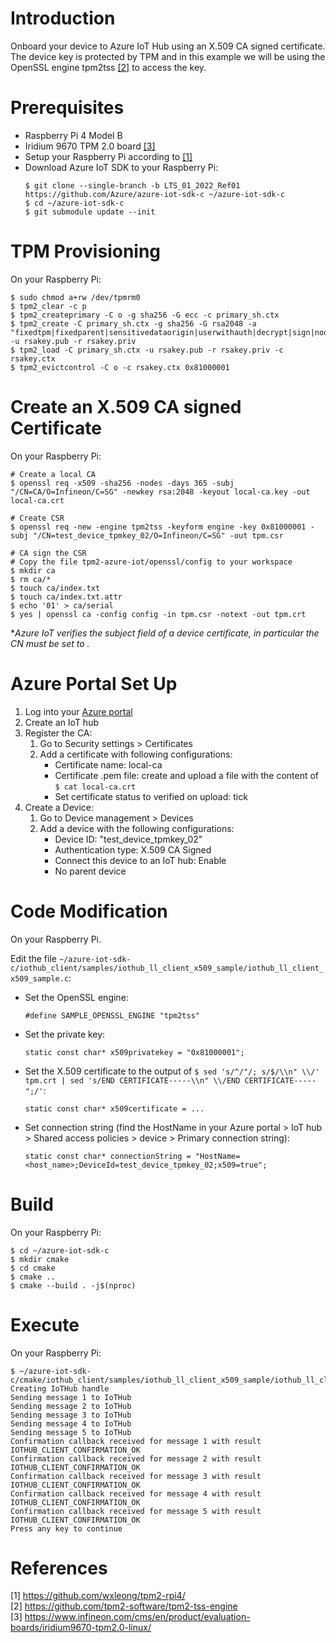 # Introduction

Onboard your device to Azure IoT Hub using an X.509 CA signed certificate. The device key is protected by TPM and in this example we will be using the OpenSSL engine tpm2tss [[2]](#2) to access the key.

# Prerequisites

- Raspberry Pi 4 Model B 
- Iridium 9670 TPM 2.0 board [[3]](#3)
- Setup your Raspberry Pi according to [[1]](#1)
- Download Azure IoT SDK to your Raspberry Pi:
    ```
    $ git clone --single-branch -b LTS_01_2022_Ref01 https://github.com/Azure/azure-iot-sdk-c ~/azure-iot-sdk-c
    $ cd ~/azure-iot-sdk-c
    $ git submodule update --init
    ```

# TPM Provisioning

On your Raspberry Pi:
```
$ sudo chmod a+rw /dev/tpmrm0
$ tpm2_clear -c p
$ tpm2_createprimary -C o -g sha256 -G ecc -c primary_sh.ctx
$ tpm2_create -C primary_sh.ctx -g sha256 -G rsa2048 -a "fixedtpm|fixedparent|sensitivedataorigin|userwithauth|decrypt|sign|noda" -u rsakey.pub -r rsakey.priv
$ tpm2_load -C primary_sh.ctx -u rsakey.pub -r rsakey.priv -c rsakey.ctx
$ tpm2_evictcontrol -C o -c rsakey.ctx 0x81000001
```

# Create an X.509 CA signed Certificate

On your Raspberry Pi:
```
# Create a local CA
$ openssl req -x509 -sha256 -nodes -days 365 -subj "/CN=CA/O=Infineon/C=SG" -newkey rsa:2048 -keyout local-ca.key -out local-ca.crt

# Create CSR
$ openssl req -new -engine tpm2tss -keyform engine -key 0x81000001 -subj "/CN=test_device_tpmkey_02/O=Infineon/C=SG" -out tpm.csr

# CA sign the CSR
# Copy the file tpm2-azure-iot/openssl/config to your workspace
$ mkdir ca
$ rm ca/*
$ touch ca/index.txt
$ touch ca/index.txt.attr
$ echo '01' > ca/serial
$ yes | openssl ca -config config -in tpm.csr -notext -out tpm.crt
```
**Azure IoT verifies the subject field of a device certificate, in particular the CN must be set to <device id>.*

# Azure Portal Set Up

1. Log into your [Azure portal](https://portal.azure.com/)
2. Create an IoT hub
3. Register the CA:
    1. Go to Security settings > Certificates
    2. Add a certificate with following configurations:
        - Certificate name: local-ca
        - Certificate .pem file: create and upload a file with the content of `$ cat local-ca.crt`
        - Set certificate status to verified on upload: tick
3. Create a Device:
    1. Go to Device management > Devices
    2. Add a device with the following configurations:
        - Device ID: "test_device_tpmkey_02"
        - Authentication type: X.509 CA Signed
        - Connect this device to an IoT hub: Enable
        - No parent device

# Code Modification

On your Raspberry Pi.

Edit the file `~/azure-iot-sdk-c/iothub_client/samples/iothub_ll_client_x509_sample/iothub_ll_client_x509_sample.c`:
- Set the OpenSSL engine:
    ```
    #define SAMPLE_OPENSSL_ENGINE "tpm2tss"
    ```
- Set the private key:
    ```
    static const char* x509privatekey = "0x81000001";
    ```
- Set the X.509 certificate to the output of `$ sed 's/^/"/; s/$/\\n" \\/' tpm.crt | sed 's/END CERTIFICATE-----\\n" \\/END CERTIFICATE-----";/'`:
    ```
    static const char* x509certificate = ...
    ```
- Set connection string (find the HostName in your Azure portal > IoT hub > Shared access policies > device > Primary connection string):
    ```
    static const char* connectionString = "HostName=<host_name>;DeviceId=test_device_tpmkey_02;x509=true";
    ```

# Build

On your Raspberry Pi:
```
$ cd ~/azure-iot-sdk-c
$ mkdir cmake
$ cd cmake
$ cmake ..
$ cmake --build . -j$(nproc)
```

# Execute

On your Raspberry Pi:
```
$ ~/azure-iot-sdk-c/cmake/iothub_client/samples/iothub_ll_client_x509_sample/iothub_ll_client_x509_sample
Creating IoTHub handle
Sending message 1 to IoTHub
Sending message 2 to IoTHub
Sending message 3 to IoTHub
Sending message 4 to IoTHub
Sending message 5 to IoTHub
Confirmation callback received for message 1 with result IOTHUB_CLIENT_CONFIRMATION_OK
Confirmation callback received for message 2 with result IOTHUB_CLIENT_CONFIRMATION_OK
Confirmation callback received for message 3 with result IOTHUB_CLIENT_CONFIRMATION_OK
Confirmation callback received for message 4 with result IOTHUB_CLIENT_CONFIRMATION_OK
Confirmation callback received for message 5 with result IOTHUB_CLIENT_CONFIRMATION_OK
Press any key to continue
```

# References

<a id="1">[1] https://github.com/wxleong/tpm2-rpi4/</a> <br>
<a id="2">[2] https://github.com/tpm2-software/tpm2-tss-engine</a> <br>
<a id="3">[3] https://www.infineon.com/cms/en/product/evaluation-boards/iridium9670-tpm2.0-linux/</a> <br>